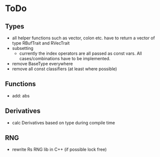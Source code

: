 # ToDo

## Types

- all helper functions such as vector, colon etc. have to return a vector of type RBufTrait and RVecTrait
- subsetting 
    * currently the index operators are all passed as const vars. All cases/combinations have to be implemented. 
- remove BaseType everywhere
- remove all const classifiers (at least where possible)

## Functions

- add: abs

## Derivatives

- calc Derivatives based on type during compile time

## RNG

- rewrite Rs RNG lib in C++ (if possible lock free)
